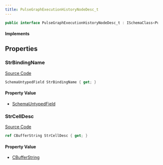 ```yaml
---
title: PulseGraphExecutionHistoryNodeDesc_t
---
```


```csharp
public interface PulseGraphExecutionHistoryNodeDesc_t : ISchemaClass<PulseGraphExecutionHistoryNodeDesc_t>, ISchemaField, ISchemaClass, INativeHandle
```

#### Implements

## Properties

### StrBindingName

[Source Code](https://github.com/swiftly-solution/swiftlys2/blob/beta/managed/src/SwiftlyS2.Generated/Schemas/Interfaces/PulseGraphExecutionHistoryNodeDesc_t.cs#L19)

```csharp
SchemaUntypedField StrBindingName { get; }
```

#### Property Value

- [SchemaUntypedField](/docs/api/shared/schemas/schemauntypedfield)

### StrCellDesc

[Source Code](https://github.com/swiftly-solution/swiftlys2/blob/beta/managed/src/SwiftlyS2.Generated/Schemas/Interfaces/PulseGraphExecutionHistoryNodeDesc_t.cs#L16)

```csharp
ref CBufferString StrCellDesc { get; }
```

#### Property Value

- [CBufferString](/docs/api/shared/natives/cbufferstring)

